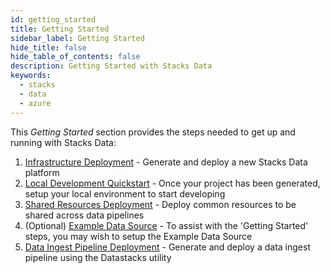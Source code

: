 ```yaml
---
id: getting_started
title: Getting Started
sidebar_label: Getting Started
hide_title: false
hide_table_of_contents: false
description: Getting Started with Stacks Data
keywords:
  - stacks
  - data
  - azure
---
```


This _Getting Started_ section provides the steps needed to get up and running with Stacks Data:

1. [Infrastructure Deployment](core_data_platform_deployment.md) - Generate and deploy a new Stacks Data platform
1. [Local Development Quickstart](dev_quickstart_data_azure.md) - Once your project has been generated, setup your local environment to start developing
1. [Shared Resources Deployment](shared_resources_deployment_azure.md) - Deploy common resources to be shared across data pipelines
1. (Optional) [Example Data Source](example_data_source.md) - To assist with the 'Getting Started' steps, you may wish to setup the Example Data Source
1. [Data Ingest Pipeline Deployment](etl_pipelines_deployment_azure.md) - Generate and deploy a data ingest pipeline using the Datastacks utility
